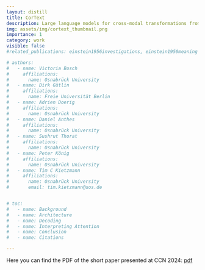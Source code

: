 ```yaml
---
layout: distill
title: CorText
description: Large language models for cross-modal transformations from visually evoked brain responses to text captions
img: assets/img/cortext_thumbnail.png
importance: 1
category: work
visible: false
#related_publications: einstein1956investigations, einstein1950meaning

# authors:
#   - name: Victoria Bosch
#     affiliations:
#       name: Osnabrück University
#   - name: Dirk Gütlin
#     affiliations:
#       name: Freie Universität Berlin
#   - name: Adrien Doerig
#     affiliations:
#       name: Osnabrück University
#   - name: Daniel Anthes
#     affiliations:
#       name: Osnabrück University
#   - name: Sushrut Thorat
#     affiliations:
#       name: Osnabrück University
#   - name: Peter König
#     affiliations:
#       name: Osnabrück University
#   - name: Tim C Kietzmann
#     affiliations:
#       name: Osnabrück University
#       email: tim.kietzmann@uos.de


# toc:
#   - name: Background
#   - name: Architecture
#   - name: Decoding
#   - name: Interpreting Attention
#   - name: Conclusion
#   - name: Citations

---
```


Here you can find the PDF of the short paper presented at CCN 2024: [pdf](/assets/pdf/Cortext_Bosch_CCN2024.pdf)

<!--**Abstract:**

_An emerging trend in cognitive neuroscience is to investigate neural responses to complex natural scenes. While more ecologically valid, the complexity of these stimuli requires analysis techniques capable of studying not only the neural responses to object categories that constitute a given scene, but also their rich spatial and semantic interactions. Here, we present a generative brain-totext decoder, CorText, that produces linguistic descriptions of natural scenes based on visually-evoked fMRI responses. At no point does the decoder have access to the visual stimulus, it operates solely on brain data. This cross-modal transformer, consisting of a linear encoder for neural data and a partly frozen pre-trained language decoder, enables us to harness the powerful features of language models to study neural representations. As a proof of concept, we analyse the neural regions most informative for generating specific words by visualising the transformer’s attention patterns. This approach reproduces known functional organisation: elevated attention in the ventral stream and, accordingly, attention in cortical regions involved in category-specific processing. This work thus marks an important first advance into end-to-end generative language transformers for investigating complex neural data._-->
